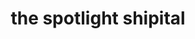 ---
title: "the spotlight shipital"
product_type: "blazer"
is_women: 
is_men: true
is_unisex:
is_variant: 
original_price: 80
sale_price:
color: "wine"
sizes:
- size: "xxxs"
  stock: 4
- size: "xxs"
  stock: 1
- size: "xs"
  stock: 2
- size: "s"
  stock: 4
- size: "m"
  stock: 10
- size: "l"
  stock: 0
- size: "xl"
  stock: 12
- size: "xxl"
  stock: 0
- size: "xxxl"
  stock: 0

main_alt: "A stunning blazer with just the right touch."
description: "A stunning blazer with just the right touch."
material: "100% hemp"
---